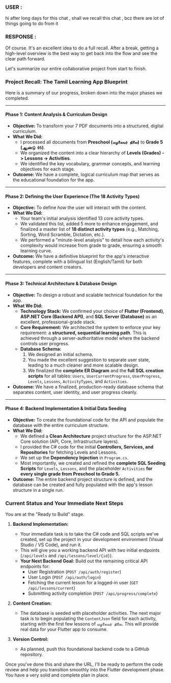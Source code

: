 ### USER :
hi after long days for this chat , shall we recall this chat , bcz there are lot of things going to do from it

### RESPONSE :
Of course. It's an excellent idea to do a full recall. After a break, getting a high-level overview is the best way to get back into the flow and see the clear path forward.

Let's summarize our entire collaborative project from start to finish.

### **Project Recall: The Tamil Learning App Blueprint**

Here is a summary of our progress, broken down into the major phases we completed.

---

#### **Phase 1: Content Analysis & Curriculum Design**

*   **Objective:** To transform your 7 PDF documents into a structured, digital curriculum.
*   **What We Did:**
    *   I processed all documents from **Preschool (`மழலையர் நிலை`)** to **Grade 5 (`ஆண்டு 05`)**.
    *   We organized the content into a clear hierarchy of **Levels (Grades) -> Lessons -> Activities**.
    *   We identified the key vocabulary, grammar concepts, and learning objectives for each stage.
*   **Outcome:** We have a complete, logical curriculum map that serves as the educational foundation for the app.

---

#### **Phase 2: Defining the User Experience (The 18 Activity Types)**

*   **Objective:** To define *how* the user will interact with the content.
*   **What We Did:**
    *   Your team's initial analysis identified 13 core activity types.
    *   We validated this list, added 5 more to enhance engagement, and finalized a master list of **18 distinct activity types** (e.g., Matching, Sorting, Word Scramble, Dictation, etc.).
    *   We performed a "minute-level analysis" to detail how each activity's complexity would increase from grade to grade, ensuring a smooth learning curve.
*   **Outcome:** We have a definitive blueprint for the app's interactive features, complete with a bilingual list (English/Tamil) for both developers and content creators.

---

#### **Phase 3: Technical Architecture & Database Design**

*   **Objective:** To design a robust and scalable technical foundation for the app.
*   **What We Did:**
    *   **Technology Stack:** We confirmed your choice of **Flutter (Frontend)**, **ASP.NET Core (Backend API)**, and **SQL Server (Database)** as an excellent, professional-grade stack.
    *   **Core Requirement:** We architected the system to enforce your key requirement: a **structured, sequential learning path**. This is achieved through a server-authoritative model where the backend controls user progress.
    *   **Database Schema:**
        1.  We designed an initial schema.
        2.  You made the excellent suggestion to separate user state, leading to a much cleaner and more scalable design.
        3.  We finalized the **complete ER Diagram** and the **full SQL creation scripts** for all tables: `Users`, `UserCurrentProgress`, `UserProgress`, `Levels`, `Lessons`, `ActivityTypes`, and `Activities`.
*   **Outcome:** We have a finalized, production-ready database schema that separates content, user identity, and user progress cleanly.

---

#### **Phase 4: Backend Implementation & Initial Data Seeding**

*   **Objective:** To create the foundational code for the API and populate the database with the entire curriculum structure.
*   **What We Did:**
    *   We defined a **Clean Architecture** project structure for the ASP.NET Core solution (API, Core, Infrastructure layers).
    *   I provided the C# code for the initial **Controllers, Services, and Repositories** for fetching Levels and Lessons.
    *   We set up the **Dependency Injection** in `Program.cs`.
    *   Most importantly, we created and refined the **complete SQL Seeding Scripts** for `Levels`, `Lessons`, and the placeholder `Activities` **for every single grade from Preschool to Grade 5.**
*   **Outcome:** The entire backend project structure is defined, and the database can be created and fully populated with the app's lesson structure in a single run.

### **Current Status and Your Immediate Next Steps**

You are at the "Ready to Build" stage.

1.  **Backend Implementation:**
    *   Your immediate task is to take the C# code and SQL scripts we've created, set up the project in your development environment (Visual Studio / VS Code), and run it.
    *   This will give you a working backend API with two initial endpoints (`/api/levels` and `/api/lessons/level/{id}`).
    *   **Your Next Backend Goal:** Build out the remaining critical API endpoints for:
        *   User Registration (`POST /api/auth/register`)
        *   User Login (`POST /api/auth/login`)
        *   Fetching the current lesson for a logged-in user (`GET /api/lessons/current`)
        *   Submitting activity completion (`POST /api/progress/complete`)

2.  **Content Creation:**
    *   The database is seeded with placeholder activities. The next major task is to begin populating the `ContentJson` field for each activity, starting with the first few lessons of `மழலையர் நிலை`. This will provide real data for your Flutter app to consume.

3.  **Version Control:**
    *   As planned, push this foundational backend code to a GitHub repository.

Once you've done this and share the URL, I'll be ready to perform the code review and help you transition smoothly into the Flutter development phase. You have a very solid and complete plan in place.
